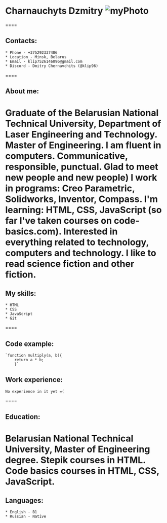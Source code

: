 # Charnauchyts Dzmitry ![myPhoto](/rsschool-cv/img/myPhoto240.jpeg)
====
## __Сontacts__:
    * Phone - +375292337486
    * Location - Minsk, Belarus
    * Email - klip7526146096@gmail.com
    * Discord - Dmitry Chernavchits (@klip96)
====
## __About me__:
Graduate of the Belarusian National Technical University, Department of Laser Engineering and Technology. Master of Engineering. I am fluent in computers. Communicative, responsible, punctual. Glad to meet new people and new people) I work in programs: Creo Parametric, Solidworks, Inventor, Compass. I'm learning: HTML, CSS, JavaScript (so far I've taken courses on code-basics.com). Interested in everything related to technology, computers and technology. I like to read science fiction and other fiction.
====
## __My skills__:
    * HTML
    * CSS
    * JavaScript
    * Git
====
## __Code example__:
    `function multiply(a, b){
        return a * b; 
        }`
      
## __Work experience__:
    No experience in it yet =(
====
## __Education__:
Belarusian National Technical University, Master of Engineering degree. 
Stepik courses in HTML. Code basics courses in HTML, CSS, JavaScript.
====
## __Languages__:
    * English - B1
    * Russian - Native




